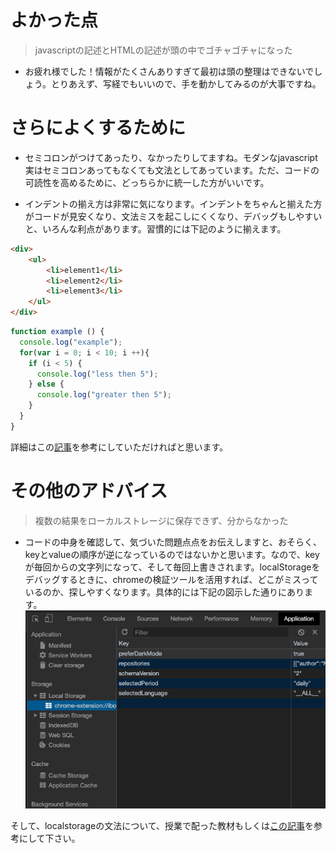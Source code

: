 # よかった点
> javascriptの記述とHTMLの記述が頭の中でゴチャゴチャになった
- お疲れ様でした！情報がたくさんありすぎて最初は頭の整理はできないでしょう。とりあえず、写経でもいいので、手を動かしてみるのが大事ですね。

# さらによくするために
- セミコロンがつけてあったり、なかったりしてますね。モダンなjavascript実はセミコロンあってもなくても文法としてあっています。ただ、コードの可読性を高めるために、どっちらかに統一した方がいいです。

- インデントの揃え方は非常に気になります。インデントをちゃんと揃えた方がコードが見安くなり、文法ミスを起こしにくくなり、デバッグもしやすいと、いろんな利点があります。習慣的には下記のように揃えます。
```html
<div>
    <ul>
        <li>element1</li>
        <li>element2</li>
        <li>element3</li>
    </ul>
</div>
```

```js
function example () {
  console.log("example");
  for(var i = 0; i < 10; i ++){
    if (i < 5) {
      console.log("less then 5");
    } else {
      console.log("greater then 5");
    }
  }
}
```
詳細はこの[記事](https://webliker.info/35722/)を参考にしていただければと思います。

# その他のアドバイス
> 複数の結果をローカルストレージに保存できず、分からなかった
- コードの中身を確認して、気づいた問題点点をお伝えしますと、おそらく、keyとvalueの順序が逆になっているのではないかと思います。なので、keyが毎回からの文字列になって、そして毎回上書きされます。localStorageをデバッグするときに、chromeの検証ツールを活用すれば、どこがミスっているのか、探しやすくなります。具体的には下記の図示した通りにあります。
![localstorage](../img/localstorage.png)

そして、localstorageの文法について、授業で配った教材もしくは[この記事](https://qiita.com/masamitsu-konya/items/c69515604570150d3ab9)を参考にして下さい。

